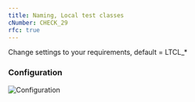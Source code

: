 ```yaml
---
title: Naming, Local test classes
cNumber: CHECK_29
rfc: true
---
```


Change settings to your requirements, default = LTCL_*

### Configuration
![Configuration](/img/29_conf.png)